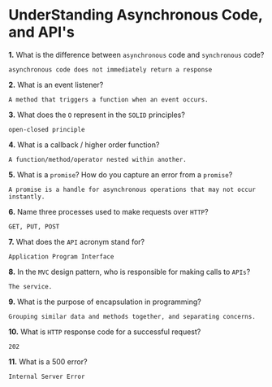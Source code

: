 # UnderStanding Asynchronous Code, and API's

**1.** What is the difference between `asynchronous` code and `synchronous` code?
<!-- enter you answer in the space below -->
```
asynchronous code does not immediately return a response
```
**2.** What is an event listener?
<!-- enter you answer in the space below -->
```
A method that triggers a function when an event occurs.
```
**3.** What does the `O` represent in the `SOLID` principles?
<!-- enter you answer in the space below -->
```
open-closed principle
```
**4.** What is a callback / higher order function?
<!-- enter you answer in the space below -->
```
A function/method/operator nested within another.
```
**5.** What is a `promise`? How do you capture an error from a `promise`?
<!-- enter you answer in the space below -->
```
A promise is a handle for asynchronous operations that may not occur instantly.
```
**6.** Name three processes used to make requests over `HTTP`?
<!-- enter you answer in the space below -->
```
GET, PUT, POST
```
**7.** What does the `API` acronym stand for?
<!-- enter you answer in the space below -->
```
Application Program Interface
```
**8.** In the `MVC` design pattern, who is responsible for making calls to `APIs`?
<!-- enter you answer in the space below -->
```
The service.
```
**9.** What is the purpose of encapsulation in programming?
<!-- enter you answer in the space below -->
```
Grouping similar data and methods together, and separating concerns.
```
**10.** What is `HTTP` response code for a successful request?
<!-- enter you answer in the space below -->
```
202
```
**11.** What is a 500 error?
<!-- enter you answer in the space below -->
```
Internal Server Error
```